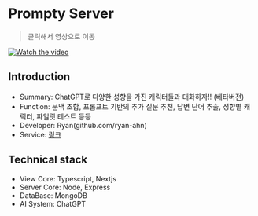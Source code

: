 # Prompty Server
> 클릭해서 영상으로 이동

[![Watch the video](https://storage.googleapis.com/ryan-ahn.appspot.com/public/prompt-service.png)](https://www.youtube.com/watch?v=IBnVf-u92A4&t=8s)

## Introduction

- Summary: ChatGPT로 다양한 성향을 가진 캐릭터들과 대화하자!! (베타버전)
- Function: 문맥 조합, 프롬프트 기반의 추가 질문 추천, 답변 단어 추출, 성향별 캐릭터, 파일럿 테스트 등등
- Developer: Ryan(github.com/ryan-ahn)
- Service: [링크](https://prompty.im)

## Technical stack

- View Core: Typescript, Nextjs
- Server Core: Node, Express
- DataBase: MongoDB
- AI System: ChatGPT
